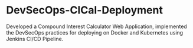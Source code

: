 # DevSecOps-CICal-Deployment
Developed a Compound Interest Calculator Web Application, implemented the DevSecOps practices for deploying on Docker and Kubernetes using Jenkins CI/CD Pipeline.

